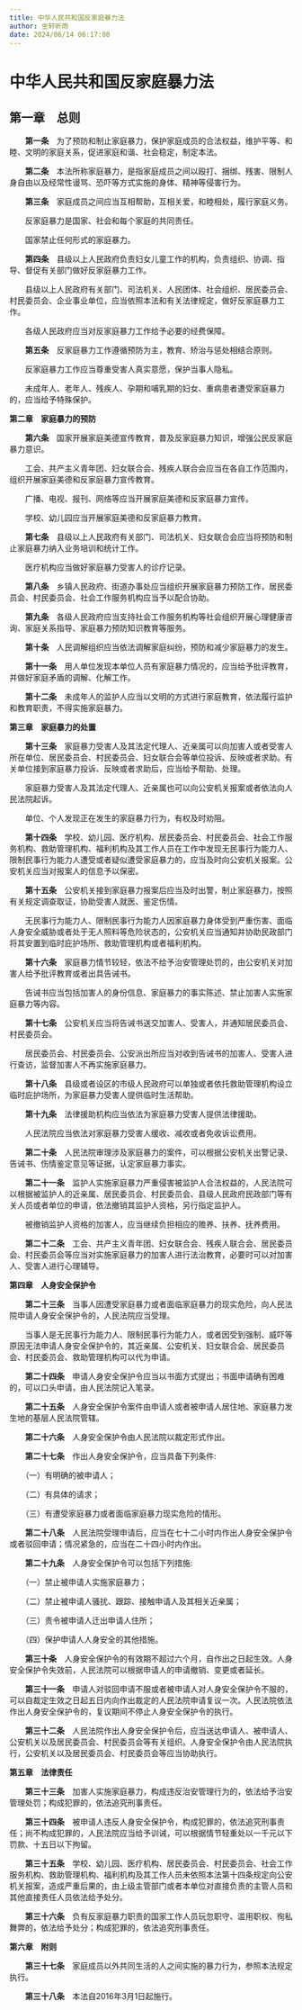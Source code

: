 ```yaml
---
title: 中华人民共和国反家庭暴力法
author: 坐轩听雨
date: 2024/06/14 06:17:08
---
```

# 中华人民共和国反家庭暴力法

## 第一章　总则

　　**第一条**　为了预防和制止家庭暴力，保护家庭成员的合法权益，维护平等、和睦、文明的家庭关系，促进家庭和谐、社会稳定，制定本法。

　　**第二条**　本法所称家庭暴力，是指家庭成员之间以殴打、捆绑、残害、限制人身自由以及经常性谩骂、恐吓等方式实施的身体、精神等侵害行为。

　　**第三条**　家庭成员之间应当互相帮助，互相关爱，和睦相处，履行家庭义务。

　　反家庭暴力是国家、社会和每个家庭的共同责任。

　　国家禁止任何形式的家庭暴力。

　　**第四条**　县级以上人民政府负责妇女儿童工作的机构，负责组织、协调、指导、督促有关部门做好反家庭暴力工作。

　　县级以上人民政府有关部门、司法机关、人民团体、社会组织、居民委员会、村民委员会、企业事业单位，应当依照本法和有关法律规定，做好反家庭暴力工作。

　　各级人民政府应当对反家庭暴力工作给予必要的经费保障。

　　**第五条**　反家庭暴力工作遵循预防为主，教育、矫治与惩处相结合原则。

　　反家庭暴力工作应当尊重受害人真实意愿，保护当事人隐私。

　　未成年人、老年人、残疾人、孕期和哺乳期的妇女、重病患者遭受家庭暴力的，应当给予特殊保护。

 

**第二章　家庭暴力的预防**

 

　　**第六条**　国家开展家庭美德宣传教育，普及反家庭暴力知识，增强公民反家庭暴力意识。

　　工会、共产主义青年团、妇女联合会、残疾人联合会应当在各自工作范围内，组织开展家庭美德和反家庭暴力宣传教育。

　　广播、电视、报刊、网络等应当开展家庭美德和反家庭暴力宣传。

　　学校、幼儿园应当开展家庭美德和反家庭暴力教育。

　　**第七条**　县级以上人民政府有关部门、司法机关、妇女联合会应当将预防和制止家庭暴力纳入业务培训和统计工作。

　　医疗机构应当做好家庭暴力受害人的诊疗记录。

　　**第八条**　乡镇人民政府、街道办事处应当组织开展家庭暴力预防工作，居民委员会、村民委员会、社会工作服务机构应当予以配合协助。

　　**第九条**　各级人民政府应当支持社会工作服务机构等社会组织开展心理健康咨询、家庭关系指导、家庭暴力预防知识教育等服务。

　　**第十条**　人民调解组织应当依法调解家庭纠纷，预防和减少家庭暴力的发生。

　　**第十一条**　用人单位发现本单位人员有家庭暴力情况的，应当给予批评教育，并做好家庭矛盾的调解、化解工作。

　　**第十二条**　未成年人的监护人应当以文明的方式进行家庭教育，依法履行监护和教育职责，不得实施家庭暴力。

 

**第三章　家庭暴力的处置**

 

　　**第十三条**　家庭暴力受害人及其法定代理人、近亲属可以向加害人或者受害人所在单位、居民委员会、村民委员会、妇女联合会等单位投诉、反映或者求助。有关单位接到家庭暴力投诉、反映或者求助后，应当给予帮助、处理。

　　家庭暴力受害人及其法定代理人、近亲属也可以向公安机关报案或者依法向人民法院起诉。

　　单位、个人发现正在发生的家庭暴力行为，有权及时劝阻。

　　**第十四条**　学校、幼儿园、医疗机构、居民委员会、村民委员会、社会工作服务机构、救助管理机构、福利机构及其工作人员在工作中发现无民事行为能力人、限制民事行为能力人遭受或者疑似遭受家庭暴力的，应当及时向公安机关报案。公安机关应当对报案人的信息予以保密。

　　**第十五条**　公安机关接到家庭暴力报案后应当及时出警，制止家庭暴力，按照有关规定调查取证，协助受害人就医、鉴定伤情。

　　无民事行为能力人、限制民事行为能力人因家庭暴力身体受到严重伤害、面临人身安全威胁或者处于无人照料等危险状态的，公安机关应当通知并协助民政部门将其安置到临时庇护场所、救助管理机构或者福利机构。

　　**第十六条**　家庭暴力情节较轻，依法不给予治安管理处罚的，由公安机关对加害人给予批评教育或者出具告诫书。

　　告诫书应当包括加害人的身份信息、家庭暴力的事实陈述、禁止加害人实施家庭暴力等内容。

　　**第十七条**　公安机关应当将告诫书送交加害人、受害人，并通知居民委员会、村民委员会。

　　居民委员会、村民委员会、公安派出所应当对收到告诫书的加害人、受害人进行查访，监督加害人不再实施家庭暴力。

　　**第十八条**　县级或者设区的市级人民政府可以单独或者依托救助管理机构设立临时庇护场所，为家庭暴力受害人提供临时生活帮助。

　　**第十九条**　法律援助机构应当依法为家庭暴力受害人提供法律援助。

　　人民法院应当依法对家庭暴力受害人缓收、减收或者免收诉讼费用。

　　**第二十条**　人民法院审理涉及家庭暴力的案件，可以根据公安机关出警记录、告诫书、伤情鉴定意见等证据，认定家庭暴力事实。

　　**第二十一条**　监护人实施家庭暴力严重侵害被监护人合法权益的，人民法院可以根据被监护人的近亲属、居民委员会、村民委员会、县级人民政府民政部门等有关人员或者单位的申请，依法撤销其监护人资格，另行指定监护人。

　　被撤销监护人资格的加害人，应当继续负担相应的赡养、扶养、抚养费用。

　　**第二十二条**　工会、共产主义青年团、妇女联合会、残疾人联合会、居民委员会、村民委员会等应当对实施家庭暴力的加害人进行法治教育，必要时可以对加害人、受害人进行心理辅导。

 

**第四章　人身安全保护令**

 

　　**第二十三条**　当事人因遭受家庭暴力或者面临家庭暴力的现实危险，向人民法院申请人身安全保护令的，人民法院应当受理。

　　当事人是无民事行为能力人、限制民事行为能力人，或者因受到强制、威吓等原因无法申请人身安全保护令的，其近亲属、公安机关、妇女联合会、居民委员会、村民委员会、救助管理机构可以代为申请。

　　**第二十四条**　申请人身安全保护令应当以书面方式提出；书面申请确有困难的，可以口头申请，由人民法院记入笔录。

　　**第二十五条**　人身安全保护令案件由申请人或者被申请人居住地、家庭暴力发生地的基层人民法院管辖。

　　**第二十六条**　人身安全保护令由人民法院以裁定形式作出。

　　**第二十七条**　作出人身安全保护令，应当具备下列条件:

　　（一）有明确的被申请人；

　　（二）有具体的请求；

　　（三）有遭受家庭暴力或者面临家庭暴力现实危险的情形。

　　**第二十八条**　人民法院受理申请后，应当在七十二小时内作出人身安全保护令或者驳回申请；情况紧急的，应当在二十四小时内作出。

　　**第二十九条**　人身安全保护令可以包括下列措施:

　　（一）禁止被申请人实施家庭暴力；

　　（二）禁止被申请人骚扰、跟踪、接触申请人及其相关近亲属；

　　（三）责令被申请人迁出申请人住所；

　　（四）保护申请人人身安全的其他措施。

　　**第三十条**　人身安全保护令的有效期不超过六个月，自作出之日起生效。人身安全保护令失效前，人民法院可以根据申请人的申请撤销、变更或者延长。

　　**第三十一条**　申请人对驳回申请不服或者被申请人对人身安全保护令不服的，可以自裁定生效之日起五日内向作出裁定的人民法院申请复议一次。人民法院依法作出人身安全保护令的，复议期间不停止人身安全保护令的执行。

　　**第三十二条**　人民法院作出人身安全保护令后，应当送达申请人、被申请人、公安机关以及居民委员会、村民委员会等有关组织。人身安全保护令由人民法院执行，公安机关以及居民委员会、村民委员会等应当协助执行。

 

**第五章　法律责任**

 

　　**第三十三条**　加害人实施家庭暴力，构成违反治安管理行为的，依法给予治安管理处罚；构成犯罪的，依法追究刑事责任。

　　**第三十四条**　被申请人违反人身安全保护令，构成犯罪的，依法追究刑事责任；尚不构成犯罪的，人民法院应当给予训诫，可以根据情节轻重处以一千元以下罚款、十五日以下拘留。

　　**第三十五条**　学校、幼儿园、医疗机构、居民委员会、村民委员会、社会工作服务机构、救助管理机构、福利机构及其工作人员未依照本法第十四条规定向公安机关报案，造成严重后果的，由上级主管部门或者本单位对直接负责的主管人员和其他直接责任人员依法给予处分。

　　**第三十六条**　负有反家庭暴力职责的国家工作人员玩忽职守、滥用职权、徇私舞弊的，依法给予处分；构成犯罪的，依法追究刑事责任。

 

**第六章　附则**

 

　　**第三十七条**　家庭成员以外共同生活的人之间实施的暴力行为，参照本法规定执行。

　　**第三十八条**　本法自2016年3月1日起施行。